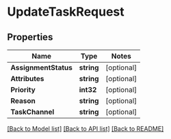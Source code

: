 # UpdateTaskRequest

## Properties
Name | Type | Notes
------------ | ------------- | -------------
**AssignmentStatus** | **string** | [optional] 
**Attributes** | **string** | [optional] 
**Priority** | **int32** | [optional] 
**Reason** | **string** | [optional] 
**TaskChannel** | **string** | [optional] 

[[Back to Model list]](../README.md#documentation-for-models) [[Back to API list]](../README.md#documentation-for-api-endpoints) [[Back to README]](../README.md)


